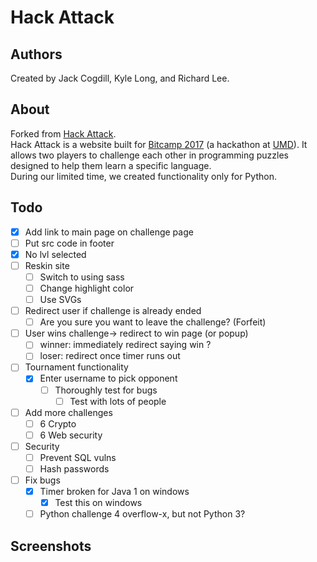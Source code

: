 # Hack Attack

## Authors

Created by Jack Cogdill, Kyle Long, and Richard Lee.

## About

Forked from [Hack Attack](https://github.com/jackcogdill/hack-attack).  
Hack Attack is a website built for [Bitcamp 2017](http://bitca.mp/) (a hackathon at [UMD](https://www.umd.edu/)). It allows two players to challenge each other in programming puzzles designed to help them learn a specific language.  
During our limited time, we created functionality only for Python.

## Todo
- [X] Add link to main page on challenge page
- [ ] Put src code in footer
- [X] No lvl selected
- [ ] Reskin site
	- [ ] Switch to using sass
	- [ ] Change highlight color
	- [ ] Use SVGs
- [ ] Redirect user if challenge is already ended
	- [ ] Are you sure you want to leave the challenge? (Forfeit)
- [ ] User wins challenge-> redirect to win page (or popup)
	- [ ] winner: immediately redirect saying win ?
	- [ ] loser: redirect once timer runs out
- [ ] Tournament functionality
	- [X] Enter username to pick opponent
		- [ ] Thoroughly test for bugs
			- [ ] Test with lots of people
- [ ] Add more challenges
	- [ ] 6 Crypto
	- [ ] 6 Web security
- [ ] Security
	- [ ] Prevent SQL vulns
	- [ ] Hash passwords
- [ ] Fix bugs
	- [X] Timer broken for Java 1 on windows
		- [X] Test this on windows
	- [ ] Python challenge 4 overflow-x, but not Python 3?

## Screenshots
